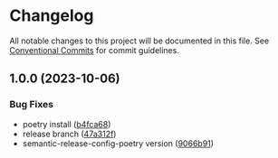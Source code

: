 # Changelog

All notable changes to this project will be documented in this file. See
[Conventional Commits](https://conventionalcommits.org) for commit guidelines.

## 1.0.0 (2023-10-06)


### Bug Fixes

* poetry install ([b4fca68](https://github.com/Karina5005/github-backup/commit/b4fca6849ee0473a942eae5e1190fbdf83b475cb))
* release branch ([47a312f](https://github.com/Karina5005/github-backup/commit/47a312f54942d698cc2c465a90544ba95f0ac43f))
* semantic-release-config-poetry version ([9066b91](https://github.com/Karina5005/github-backup/commit/9066b91957bcc49557170417932ead006c454f78))
